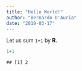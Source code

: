 ```yaml
---
title: "Hello World!"
author: "Bernardo D'Auria"
date: "2019-03-17"
---
```


Let us sum `1+1` by **R**.

```r
1+1
```

```
## [1] 2
```
